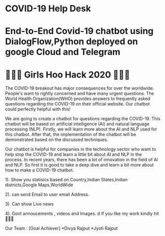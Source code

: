 # COVID-19 Help Desk 

# End-to-End Covid-19 chatbot using DialogFlow,Python deployed on google Cloud  and Telegram

# 🌟🌟🌟  Girls Hoo Hack 2020  🌟🌟🌟


The COVID-19 breakout has major consequences for over the worldwide. People's want to rightly concerned and have many urgent questions. The World Health Organization(WHO) provides answers to frequently asked questions regarding the COVID-19 on their official website. Our chatbot could perfectly helpful with this!

We are going to create a chatbot for questions regarding the COVID-19. This chatbot will be based on artificial intelligence (AI) and natural language processing (NLP). Firstly, we will learn more about the AI and NLP used for this chatbot. After that, the implementation of the chatbot will be demonstrated based on the discussed techniques.

Our chatbot is helpful for companies in the technology sector who want to help stop the COVID-19 and learn a little bit about AI and NLP in the process. In recent years, there has been a lot of innovation in the field of AI and NLP. So first it is good to take a deep dive and learn a bit more about how to make a COVID-19 chatbot.



1). Show you statisics based on Country,Indian States,Indian districts,Google Maps,WorldWide


2). can send Email to user email Address.


3). Can show Live news


4). Govt annoucements , videos and Images.
d
If you like my work kindly hit 🌟🌟🌟


Our Team : [Goal Achiever]
*Divya Rajput
*Jyoti Rajput
